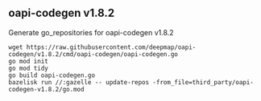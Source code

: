 ## oapi-codegen v1.8.2

Generate go_repositories for oapi-codegen v1.8.2

```
wget https://raw.githubusercontent.com/deepmap/oapi-codegen/v1.8.2/cmd/oapi-codegen/oapi-codegen.go
go mod init
go mod tidy
go build oapi-codegen.go
bazelisk run //:gazelle -- update-repos -from_file=third_party/oapi-codegen-v1.8.2/go.mod
```
